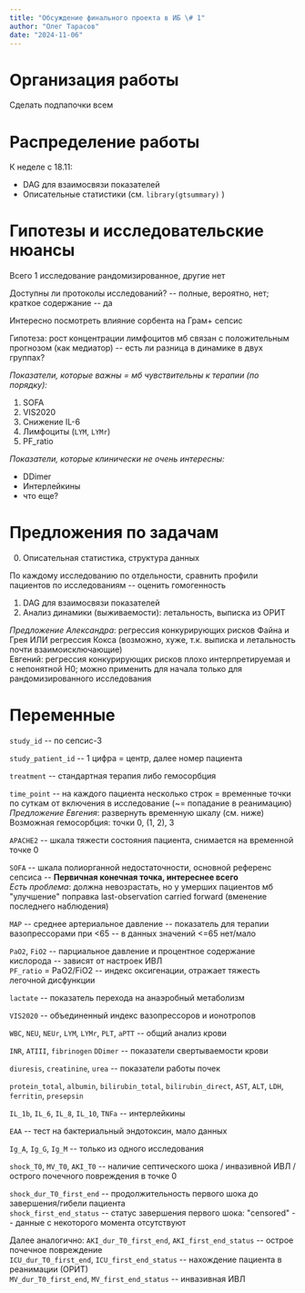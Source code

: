 ```yaml
---
title: "Обсуждение финального проекта в ИБ \# 1"  
author: "Олег Тарасов"  
date: "2024-11-06"
---
```


# Организация работы

Сделать подпапочки всем 

# Распределение работы

К неделе с 18.11:  
- DAG для взаимосвязи показателей
- Описательные статистики (см. `library(gtsummary)` )

# Гипотезы и исследовательские нюансы

Всего 1 исследование рандомизированное, другие нет  

Доступны ли протоколы исследований? -- полные, вероятно, нет; краткое содержание -- да  

Интересно посмотреть влияние сорбента на Грам+ сепсис  

Гипотеза: рост концентрации лимфоцитов мб связан с положительным прогнозом (как медиатор) -- есть ли разница в динамике в двух группах?  

*Показатели, которые важны = мб чувствительны к терапии (по порядку):*
1. SOFA  
2. VIS2020  
3. Снижение IL-6  
4. Лимфоциты (`LYM`, `LYMr`)  
5. PF_ratio  

*Показатели, которые клинически не очень интересны:*
- DDimer  
- Интерлейкины
- что еще? 

# Предложения по задачам

0. Описательная статистика, структура данных  

По каждому исследованию по отдельности, сравнить профили пациентов по исследованиям -- оценить гомогенность  

1. DAG для взаимосвязи показателей  
2. Анализ динамики (выживаемости): летальность, выписка из ОРИТ  

*Предложение Александра*: регрессия конкурирующих рисков Файна и Грея ИЛИ регрессия Кокса (возможно, хуже, т.к. выписка и летальность почти взаимоисключающие)  
Евгений: регрессия конкурирующих рисков плохо интерпретируемая и с непонятной H0; можно применить для начала только для рандомизированного исследования  

# Переменные

`study_id` -- по сепсис-3

`study_patient_id` -- 1 цифра = центр, далее номер пациента  

`treatment` -- стандартная терапия либо гемосорбция  

`time_point` -- на каждого пациента несколько строк = временные точки по суткам от включения в исследование (~= попадание в реанимацию)  
*Предложение Евгения*: развернуть временную шкалу (см. ниже)
Возможная гемосорбция: точки 0, (1, 2), 3

`APACHE2` -- шкала тяжести состояния пациента, снимается на временной точке 0  

`SOFA` -- шкала полиорганной недостаточности, основной референс сепсиса --  **Первичная конечная точка, интереснее всего**  
 *Есть проблема*: должна невозрастать, но у умерших пациентов мб "улучшение" поправка last-observation carried forward (вменение последнего наблюдения)  

 `MAP` -- среднее артериальное давление -- показатель для терапии вазопрессорами при <65 -- в данных значений <=65 нет/мало  
 
 `PaO2`, `FiO2` -- парциальное давление и процентное содержание кислорода -- зависят от настроек ИВЛ  
 `PF_ratio` = PaO2/FiO2 -- индекс оксигенации, отражает тяжесть легочной дисфункции  
 
 `lactate` -- показатель перехода на анаэробный метаболизм  
 
 `VIS2020` -- объединенный индекс вазопрессоров и ионотропов  
 
`WBC`, `NEU`, `NEUr`, `LYM`, `LYMr`, `PLT`, `aPTT` -- общий анализ крови  

`INR`, `ATIII`, `fibrinogen` `DDimer` -- показатели свертываемости крови  

`diuresis`, `creatinine`, `urea` -- показатели работы почек  

`protein_total`, `albumin`, `bilirubin_total`, `bilirubin_direct`, `AST`, `ALT`, `LDH`, `ferritin`, `presepsin`  

`IL_1b`, `IL_6`, `IL_8`, `IL_10`, `TNFa` -- интерлейкины  

`EAA` -- тест на бактериальный эндотоксин, мало данных  

`Ig_A`, `Ig_G`, `Ig_M` -- только из одного исследования  

`shock_T0`, `MV_T0`, `AKI_T0` -- наличие септического шока / инвазивной ИВЛ / острого почечного повреждения в точке 0  

`shock_dur_T0_first_end` -- продолжительность первого шока до завершения/гибели пациента  
`shock_first_end_status` -- статус завершения первого шока: "censored" -- данные с некоторого момента отсутствуют  

Далее аналогично:
`AKI_dur_T0_first_end`, `AKI_first_end_status` -- острое почечное повреждение  
`ICU_dur_T0_first_end`, `ICU_first_end_status` -- нахождение пациента в реанимации (ОРИТ)  
`MV_dur_T0_first_end`, `MV_first_end_status` -- инвазивная ИВЛ  
